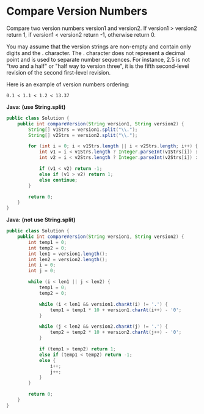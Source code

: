 # Compare Version Numbers

Compare two version numbers version1 and version2.
If version1 > version2 return 1, if version1 < version2 return -1, otherwise return 0.

You may assume that the version strings are non-empty and contain only digits and the . character.
The . character does not represent a decimal point and is used to separate number sequences.
For instance, 2.5 is not "two and a half" or "half way to version three", it is the fifth second-level revision of the second first-level revision.

Here is an example of version numbers ordering:

    0.1 < 1.1 < 1.2 < 13.37

**Java: (use String.split)**
```java
public class Solution {
    public int compareVersion(String version1, String version2) {
        String[] v1Strs = version1.split("\\.");
        String[] v2Strs = version2.split("\\.");

        for (int i = 0; i < v1Strs.length || i < v2Strs.length; i++) {
            int v1 = i < v1Strs.length ? Integer.parseInt(v1Strs[i]) : 0;
            int v2 = i < v2Strs.length ? Integer.parseInt(v2Strs[i]) : 0;

            if (v1 < v2) return -1;
            else if (v1 > v2) return 1;
            else continue;
        }

        return 0;
    }
}
```

**Java: (not use String.split)**
```java
public class Solution {
    public int compareVersion(String version1, String version2) {
        int temp1 = 0;
        int temp2 = 0;
        int len1 = version1.length();
        int len2 = version2.length();
        int i = 0;
        int j = 0;

        while (i < len1 || j < len2) {
            temp1 = 0;
            temp2 = 0;

            while (i < len1 && version1.charAt(i) != '.') {
                temp1 = temp1 * 10 + version1.charAt(i++) - '0';
            }

            while (j < len2 && version2.charAt(j) != '.') {
                temp2 = temp2 * 10 + version2.charAt(j++) - '0';
            }

            if (temp1 > temp2) return 1;
            else if (temp1 < temp2) return -1;
            else {
                i++;
                j++;
            }
        }

        return 0;
    }
}
```
